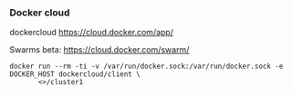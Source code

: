 ### Docker cloud 

dockercloud
<https://cloud.docker.com/app/>

Swarms beta:
<https://cloud.docker.com/swarm/>

```
docker run --rm -ti -v /var/run/docker.sock:/var/run/docker.sock -e DOCKER_HOST dockercloud/client \
       <>/cluster1
```